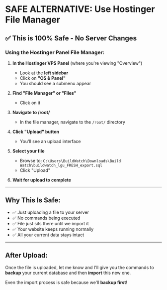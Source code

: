 # SAFE ALTERNATIVE: Use Hostinger File Manager

## ✅ This is 100% Safe - No Server Changes

### Using the Hostinger Panel File Manager:

1. **In the Hostinger VPS Panel** (where you're viewing "Overview")
   - Look at the **left sidebar**
   - Click on **"OS & Panel"** 
   - You should see a submenu appear

2. **Find "File Manager" or "Files"**
   - Click on it

3. **Navigate to /root/**
   - In the file manager, navigate to the `/root/` directory

4. **Click "Upload" button**
   - You'll see an upload interface

5. **Select your file**
   - Browse to: `C:\Users\BuildWatch\Downloads\Build Watch\buildwatch_lgu_FRESH_export.sql`
   - Click "Upload"

6. **Wait for upload to complete**

---

## Why This Is Safe:

- ✅ Just uploading a file to your server
- ✅ No commands being executed
- ✅ File just sits there until we import it
- ✅ Your website keeps running normally
- ✅ All your current data stays intact

---

## After Upload:

Once the file is uploaded, let me know and I'll give you the commands to **backup** your current database and then **import** this new one.

Even the import process is safe because we'll **backup first**!


